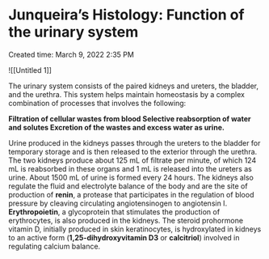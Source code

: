 # Junqueira’s Histology: Function of the urinary system

Created time: March 9, 2022 2:35 PM

![[Untitled 1]]

The urinary system consists of the paired kidneys and ureters, the bladder, and the urethra. This system helps maintain homeostasis by a complex combination of
processes that involves the following:

**Filtration of cellular wastes from blood
Selective reabsorption of water and solutes
Excretion of the wastes and excess water as urine.**

Urine produced in the kidneys passes through the ureters to the bladder for temporary storage and is then released to the exterior through the urethra. The two
kidneys produce about 125 mL of filtrate per minute, of which 124 mL is reabsorbed in these organs and 1 mL is released into the ureters as urine. About 1500 mL of
urine is formed every 24 hours. The kidneys also regulate the fluid and electrolyte balance of the body and are the site of production of **renin**, a protease that
participates in the regulation of blood pressure by cleaving circulating angiotensinogen to angiotensin I. **Erythropoietin**, a glycoprotein that stimulates the production
of erythrocytes, is also produced in the kidneys. The steroid prohormone vitamin D, initially produced in skin keratinocytes, is hydroxylated in kidneys to an active
form (**1,25-dihydroxyvitamin D3** or **calcitriol**) involved in regulating calcium balance.